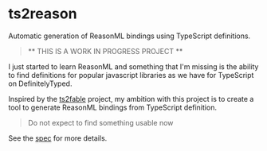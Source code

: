 # ts2reason

Automatic generation of ReasonML bindings using TypeScript definitions.

> ** THIS IS A WORK IN PROGRESS PROJECT **

I just started to learn ReasonML and something that I'm missing is the ability to find definitions for popular javascript libraries as we have for TypeScript on DefinitelyTyped.

Inspired by the [ts2fable](https://github.com/fable-compiler/ts2fable) project, my ambition with this project is to create a tool to generate ReasonML bindings from TypeScript definition.

> Do not expect to find something usable now

See the [spec](./spec.md) for more details.
